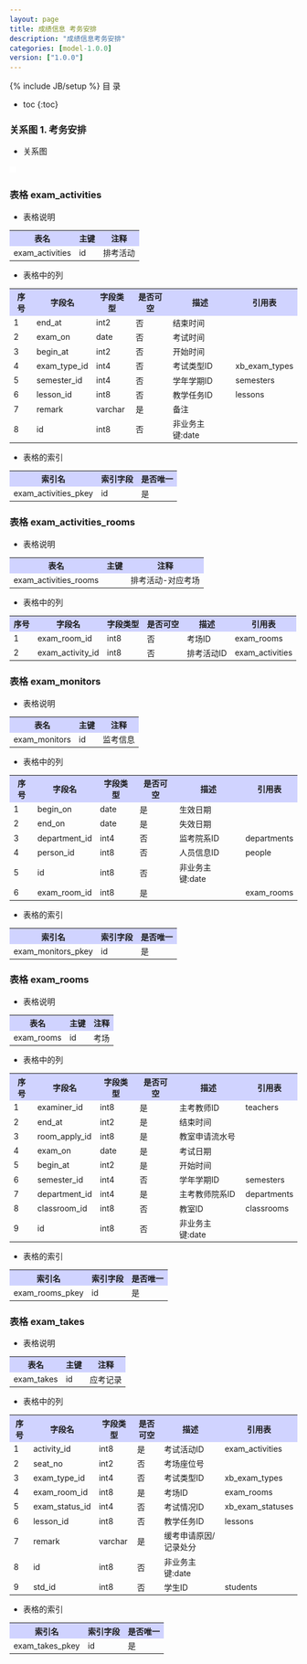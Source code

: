 ```yaml
---
layout: page
title: 成绩信息 考务安排
description: "成绩信息考务安排"
categories: [model-1.0.0]
version: ["1.0.0"]
---
```

{% include JB/setup %}
 目  录

* toc
{:toc}


### 关系图 1. 考务安排
  * 关系图
  
![考务安排](images/exam_activities.png)



### 表格 exam_activities

  * 表格说明

<table class="table table-bordered table-striped table-condensed">
<tr><th style="background-color:#D0D3FF">表名</th><th style="background-color:#D0D3FF">主键</th><th style="background-color:#D0D3FF">注释</th>  </tr>
<tr><td>exam_activities</td><td>id</td><td>排考活动</td>  </tr>
</table>

  * 表格中的列

<table class="table table-bordered table-striped table-condensed">
<tr><th style="background-color:#D0D3FF">序号</th><th style="background-color:#D0D3FF">字段名</th><th style="background-color:#D0D3FF">字段类型</th><th style="background-color:#D0D3FF">是否可空</th><th style="background-color:#D0D3FF">描述</th><th style="background-color:#D0D3FF">引用表</th>  </tr>
<tr><td>1</td><td>end_at</td><td>int2</td><td>否</td><td>结束时间</td><td></td>  </tr>
<tr><td>2</td><td>exam_on</td><td>date</td><td>否</td><td>考试时间</td><td></td>  </tr>
<tr><td>3</td><td>begin_at</td><td>int2</td><td>否</td><td>开始时间</td><td></td>  </tr>
<tr><td>4</td><td>exam_type_id</td><td>int4</td><td>否</td><td>考试类型ID</td><td>xb_exam_types</td>  </tr>
<tr><td>5</td><td>semester_id</td><td>int4</td><td>否</td><td>学年学期ID</td><td>semesters</td>  </tr>
<tr><td>6</td><td>lesson_id</td><td>int8</td><td>否</td><td>教学任务ID</td><td>lessons</td>  </tr>
<tr><td>7</td><td>remark</td><td>varchar</td><td>是</td><td>备注</td><td></td>  </tr>
<tr><td>8</td><td>id</td><td>int8</td><td>否</td><td>非业务主键:date</td><td></td>  </tr>
</table>

 
  * 表格的索引

<table class="table table-bordered table-striped table-condensed">
  <tr>
<th style="background-color:#D0D3FF">索引名</th><th style="background-color:#D0D3FF">索引字段</th><th style="background-color:#D0D3FF">是否唯一</th>  </tr>
<tr><td>exam_activities_pkey</td><td>id&nbsp;</td><td>是</td>  </tr>
</table>

### 表格 exam_activities_rooms

  * 表格说明

<table class="table table-bordered table-striped table-condensed">
<tr><th style="background-color:#D0D3FF">表名</th><th style="background-color:#D0D3FF">主键</th><th style="background-color:#D0D3FF">注释</th>  </tr>
<tr><td>exam_activities_rooms</td><td></td><td>排考活动-对应考场</td>  </tr>
</table>

  * 表格中的列

<table class="table table-bordered table-striped table-condensed">
<tr><th style="background-color:#D0D3FF">序号</th><th style="background-color:#D0D3FF">字段名</th><th style="background-color:#D0D3FF">字段类型</th><th style="background-color:#D0D3FF">是否可空</th><th style="background-color:#D0D3FF">描述</th><th style="background-color:#D0D3FF">引用表</th>  </tr>
<tr><td>1</td><td>exam_room_id</td><td>int8</td><td>否</td><td>考场ID</td><td>exam_rooms</td>  </tr>
<tr><td>2</td><td>exam_activity_id</td><td>int8</td><td>否</td><td>排考活动ID</td><td>exam_activities</td>  </tr>
</table>

 

### 表格 exam_monitors

  * 表格说明

<table class="table table-bordered table-striped table-condensed">
<tr><th style="background-color:#D0D3FF">表名</th><th style="background-color:#D0D3FF">主键</th><th style="background-color:#D0D3FF">注释</th>  </tr>
<tr><td>exam_monitors</td><td>id</td><td>监考信息</td>  </tr>
</table>

  * 表格中的列

<table class="table table-bordered table-striped table-condensed">
<tr><th style="background-color:#D0D3FF">序号</th><th style="background-color:#D0D3FF">字段名</th><th style="background-color:#D0D3FF">字段类型</th><th style="background-color:#D0D3FF">是否可空</th><th style="background-color:#D0D3FF">描述</th><th style="background-color:#D0D3FF">引用表</th>  </tr>
<tr><td>1</td><td>begin_on</td><td>date</td><td>是</td><td>生效日期</td><td></td>  </tr>
<tr><td>2</td><td>end_on</td><td>date</td><td>是</td><td>失效日期</td><td></td>  </tr>
<tr><td>3</td><td>department_id</td><td>int4</td><td>否</td><td>监考院系ID</td><td>departments</td>  </tr>
<tr><td>4</td><td>person_id</td><td>int8</td><td>否</td><td>人员信息ID</td><td>people</td>  </tr>
<tr><td>5</td><td>id</td><td>int8</td><td>否</td><td>非业务主键:date</td><td></td>  </tr>
<tr><td>6</td><td>exam_room_id</td><td>int8</td><td>是</td><td></td><td>exam_rooms</td>  </tr>
</table>

 
  * 表格的索引

<table class="table table-bordered table-striped table-condensed">
  <tr>
<th style="background-color:#D0D3FF">索引名</th><th style="background-color:#D0D3FF">索引字段</th><th style="background-color:#D0D3FF">是否唯一</th>  </tr>
<tr><td>exam_monitors_pkey</td><td>id&nbsp;</td><td>是</td>  </tr>
</table>

### 表格 exam_rooms

  * 表格说明

<table class="table table-bordered table-striped table-condensed">
<tr><th style="background-color:#D0D3FF">表名</th><th style="background-color:#D0D3FF">主键</th><th style="background-color:#D0D3FF">注释</th>  </tr>
<tr><td>exam_rooms</td><td>id</td><td>考场</td>  </tr>
</table>

  * 表格中的列

<table class="table table-bordered table-striped table-condensed">
<tr><th style="background-color:#D0D3FF">序号</th><th style="background-color:#D0D3FF">字段名</th><th style="background-color:#D0D3FF">字段类型</th><th style="background-color:#D0D3FF">是否可空</th><th style="background-color:#D0D3FF">描述</th><th style="background-color:#D0D3FF">引用表</th>  </tr>
<tr><td>1</td><td>examiner_id</td><td>int8</td><td>是</td><td>主考教师ID</td><td>teachers</td>  </tr>
<tr><td>2</td><td>end_at</td><td>int2</td><td>是</td><td>结束时间</td><td></td>  </tr>
<tr><td>3</td><td>room_apply_id</td><td>int8</td><td>是</td><td>教室申请流水号</td><td></td>  </tr>
<tr><td>4</td><td>exam_on</td><td>date</td><td>是</td><td>考试日期</td><td></td>  </tr>
<tr><td>5</td><td>begin_at</td><td>int2</td><td>是</td><td>开始时间</td><td></td>  </tr>
<tr><td>6</td><td>semester_id</td><td>int4</td><td>否</td><td>学年学期ID</td><td>semesters</td>  </tr>
<tr><td>7</td><td>department_id</td><td>int4</td><td>是</td><td>主考教师院系ID</td><td>departments</td>  </tr>
<tr><td>8</td><td>classroom_id</td><td>int8</td><td>否</td><td>教室ID</td><td>classrooms</td>  </tr>
<tr><td>9</td><td>id</td><td>int8</td><td>否</td><td>非业务主键:date</td><td></td>  </tr>
</table>

 
  * 表格的索引

<table class="table table-bordered table-striped table-condensed">
  <tr>
<th style="background-color:#D0D3FF">索引名</th><th style="background-color:#D0D3FF">索引字段</th><th style="background-color:#D0D3FF">是否唯一</th>  </tr>
<tr><td>exam_rooms_pkey</td><td>id&nbsp;</td><td>是</td>  </tr>
</table>

### 表格 exam_takes

  * 表格说明

<table class="table table-bordered table-striped table-condensed">
<tr><th style="background-color:#D0D3FF">表名</th><th style="background-color:#D0D3FF">主键</th><th style="background-color:#D0D3FF">注释</th>  </tr>
<tr><td>exam_takes</td><td>id</td><td>应考记录</td>  </tr>
</table>

  * 表格中的列

<table class="table table-bordered table-striped table-condensed">
<tr><th style="background-color:#D0D3FF">序号</th><th style="background-color:#D0D3FF">字段名</th><th style="background-color:#D0D3FF">字段类型</th><th style="background-color:#D0D3FF">是否可空</th><th style="background-color:#D0D3FF">描述</th><th style="background-color:#D0D3FF">引用表</th>  </tr>
<tr><td>1</td><td>activity_id</td><td>int8</td><td>是</td><td>考试活动ID</td><td>exam_activities</td>  </tr>
<tr><td>2</td><td>seat_no</td><td>int2</td><td>否</td><td>考场座位号</td><td></td>  </tr>
<tr><td>3</td><td>exam_type_id</td><td>int4</td><td>否</td><td>考试类型ID</td><td>xb_exam_types</td>  </tr>
<tr><td>4</td><td>exam_room_id</td><td>int8</td><td>是</td><td>考场ID</td><td>exam_rooms</td>  </tr>
<tr><td>5</td><td>exam_status_id</td><td>int4</td><td>否</td><td>考试情况ID</td><td>xb_exam_statuses</td>  </tr>
<tr><td>6</td><td>lesson_id</td><td>int8</td><td>否</td><td>教学任务ID</td><td>lessons</td>  </tr>
<tr><td>7</td><td>remark</td><td>varchar</td><td>是</td><td>缓考申请原因/记录处分</td><td></td>  </tr>
<tr><td>8</td><td>id</td><td>int8</td><td>否</td><td>非业务主键:date</td><td></td>  </tr>
<tr><td>9</td><td>std_id</td><td>int8</td><td>否</td><td>学生ID</td><td>students</td>  </tr>
</table>

 
  * 表格的索引

<table class="table table-bordered table-striped table-condensed">
  <tr>
<th style="background-color:#D0D3FF">索引名</th><th style="background-color:#D0D3FF">索引字段</th><th style="background-color:#D0D3FF">是否唯一</th>  </tr>
<tr><td>exam_takes_pkey</td><td>id&nbsp;</td><td>是</td>  </tr>
</table>

